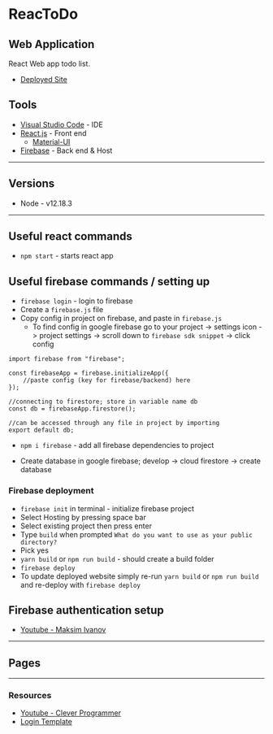 # ReacToDo

## Web Application
React Web app todo list.
* [Deployed Site](https://react-todo-eb067.web.app)

## Tools
* [Visual Studio Code](https://code.visualstudio.com/) - IDE
* [React.js](https://reactjs.org/docs/hello-world.html) - Front end
    * [Material-UI](https://material-ui.com/)
* [Firebase](https://firebase.google.com/) - Back end & Host

---

## Versions
* Node - v12.18.3
---

## Useful react commands
* `npm start` - starts react app

## Useful firebase commands / setting up
* `firebase login` - login to firebase
* Create a `firebase.js` file
* Copy config in project on firebase, and paste in `firebase.js`
    * To find config in google firebase go to your project -> settings icon -> project settings -> scroll down to `firebase sdk snippet` -> click config
```
import firebase from "firebase";

const firebaseApp = firebase.initializeApp({
    //paste config (key for firebase/backend) here
});

//connecting to firestore; store in variable name db
const db = firebaseApp.firestore();

//can be accessed through any file in project by importing
export default db;
```
* `npm i firebase` - add all firebase dependencies to project

* Create database in google firebase; develop -> cloud firestore -> create database

### Firebase deployment
* `firebase init` in terminal - initialize firebase project
* Select Hosting by pressing space bar
* Select existing project then press enter
* Type `build` when prompted `What do you want to use as your public directory?`
* Pick yes
* `yarn build` or `npm run build` - should create a build folder
* `firebase deploy`
* To update deployed website simply re-run `yarn build` or `npm run build` and re-deploy with `firebase deploy`

## Firebase authentication setup
* [Youtube - Maksim Ivanov](https://www.youtube.com/watch?v=unr4s3jd9qA)
---

## Pages

---
### Resources
* [Youtube - Clever Programmer](https://www.youtube.com/watch?v=VqgTr-nd7Cg&list=PL-J2q3Ga50oMQa1JdSJxYoZELwOJAXExP&index=2&t=9057s)
* [Login Template](https://github.com/mui-org/material-ui/blob/master/docs/src/pages/getting-started/templates/sign-in/SignIn.js)

